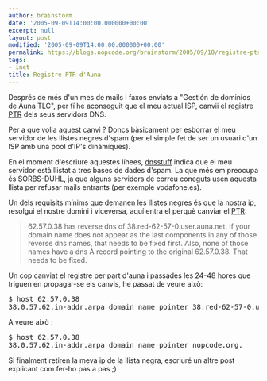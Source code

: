 ```yaml
---
author: brainstorm
date: '2005-09-09T14:00:00.000000+00:00'
excerpt: null
layout: post
modified: '2005-09-09T14:00:00.000000+00:00'
permalink: https://blogs.nopcode.org/brainstorm/2005/09/10/registre-ptr-dauna/
tags:
- inet
title: Registre PTR d'Auna
---
```


Després de més d'un mes de mails i faxos enviats a "Gestión de dominios de Auna TLC", per fí he aconseguit que el meu actual ISP, canvii el registre [PTR][1] dels seus servidors DNS.

Per a que volia aquest canvi ? Doncs bàsicament per esborrar el meu servidor de les llistes negres d'spam (per el simple fet de ser un usuari d'un ISP amb una pool d'IP's dinàmiques).

En el moment d'escriure aquestes línees, [dnsstuff][2] indica que el meu servidor està llistat a tres bases de dades d'spam. La que més em preocupa és SORBS-DUHL, ja que alguns servidors de correu coneguts usen aquesta llista per refusar mails entrants (per exemple vodafone.es).  
<!--more-->

  
Un dels requisits mínims que demanen les llistes negres és que la nostra ip, resolgui el nostre domini i viceversa, aquí entra el perquè canviar el <acronym title="PoinTer Record">PTR</acronym>:

> 62.57.0.38 has reverse dns of 38.red-62-57-0.user.auna.net. If your domain name does not appear as the last components in any of those reverse dns names, that needs to be fixed first. Also, none of those names have a dns A record pointing to the original 62.57.0.38. That needs to be fixed. 

Un cop canviat el registre per part d'auna i passades les 24-48 hores que triguen en propagar-se els canvis, he passat de veure això:

<pre>$ host 62.57.0.38
38.0.57.62.in-addr.arpa domain name pointer 38.red-62-57-0.user.auna.net.
</pre>

A veure això :

<pre>$ host 62.57.0.38
38.0.57.62.in-addr.arpa domain name pointer nopcode.org.
</pre>

Si finalment retiren la meva ip de la llista negra, escriuré un altre post explicant com fer-ho pas a pas ;)

 [1]: http://en.wikipedia.org/wiki/PTR_record
 [2]: http://www.dnsstuff.com/tools/ip4r.ch?ip=62.57.0.38